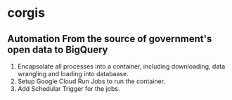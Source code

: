 # corgis

## Automation From the source of government's open data to BigQuery

1. Encapsolate all processes into a container, including downloading, data wrangling and loading into databaase.
2. Setup Google Cloud Run Jobs to run the container.
3. Add Schedular Trigger for the jobs.
